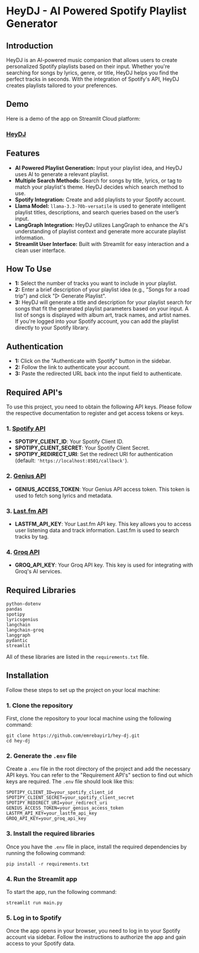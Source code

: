 # HeyDJ - AI Powered Spotify Playlist Generator

## Introduction

HeyDJ is an AI-powered music companion that allows users to create personalized Spotify playlists based on their input. Whether you're searching for songs by lyrics, genre, or title, HeyDJ helps you find the perfect tracks in seconds. With the integration of Spotify's API, HeyDJ creates playlists tailored to your preferences.

## Demo

Here is a demo of the app on Streamlit Cloud platform:
### [HeyDJ](hey-dj.streamlit.app)

## Features

* **AI Powered Playlist Generation:** Input your playlist idea, and HeyDJ uses AI to generate a relevant playlist.
* **Multiple Search Methods:** Search for songs by title, lyrics, or tag to match your playlist's theme. HeyDJ decides which search method to use.
* **Spotify Integration:** Create and add playlists to your Spotify account.
* **Llama Model:** `llama-3.3-70b-versatile` is used to generate intelligent playlist titles, descriptions, and search queries based on the user’s input.
* **LangGraph Integration:**  HeyDJ utilizes LangGraph to enhance the AI's understanding of playlist context and generate more accurate playlist information.
* **Streamlit User Interface:** Built with Streamlit for easy interaction and a clean user interface.

## How To Use

* **1:** Select the number of tracks you want to include in your playlist.
* **2:** Enter a brief description of your playlist idea (e.g., "Songs for a road trip") and click "▷ Generate Playlist".
* **3:** HeyDJ will generate a title and description for your playlist search for songs that fit the generated playlist parameters based on your input. A list of songs is displayed with album art, track names, and artist names. If you're logged into your Spotify account, you can add the playlist directly to your Spotify library.

## Authentication

* **1:** Click on the "Authenticate with Spotify" button in the sidebar.
* **2:** Follow the link to authenticate your account.
* **3:** Paste the redirected URL back into the input field to authenticate.

## Required API's

To use this project, you need to obtain the following API keys. Please follow the respective documentation to register and get access tokens or keys.

### 1. [Spotify API](https://developer.spotify.com/documentation/web-api)
- **SPOTIPY_CLIENT_ID**: Your Spotify Client ID.
- **SPOTIPY_CLIENT_SECRET**: Your Spotify Client Secret.
- **SPOTIPY_REDIRECT_URI**: Set the redirect URI for authentication (default: `'https://localhost:8501/callback'`).

### 2. [Genius API](https://docs.genius.com/)
- **GENIUS_ACCESS_TOKEN**: Your Genius API access token. This token is used to fetch song lyrics and metadata.

### 3. [Last.fm API](https://www.last.fm/api)
- **LASTFM_API_KEY**: Your Last.fm API key. This key allows you to access user listening data and track information. Last.fm is used to search tracks by tag.

### 4. [Groq API](https://console.groq.com/docs/overview)
- **GROQ_API_KEY**: Your Groq API key. This key is used for integrating with Groq's AI services.

## Required Libraries
    python-dotenv
    pandas
    spotipy
    lyricsgenius
    langchain
    langchain-groq
    langgraph
    pydantic
    streamlit

All of these libraries are listed in the `requirements.txt` file. 


## Installation

Follow these steps to set up the project on your local machine:

### 1. Clone the repository


First, clone the repository to your local machine using the following command:

    git clone https://github.com/emrebayir1/hey-dj.git
    cd hey-dj

### 2. Generate the `.env` file

Create a `.env` file in the root directory of the project and add the necessary API keys. You can refer to the "Requirement API's" section to find out which keys are required. The `.env` file should look like this:

    SPOTIPY_CLIENT_ID=your_spotify_client_id
    SPOTIPY_CLIENT_SECRET=your_spotify_client_secret
    SPOTIPY_REDIRECT_URI=your_redirect_uri
    GENIUS_ACCESS_TOKEN=your_genius_access_token
    LASTFM_API_KEY=your_lastfm_api_key
    GROQ_API_KEY=your_groq_api_key

### 3. Install the required libraries

Once you have the `.env` file in place, install the required dependencies by running the following command:

    pip install -r requirements.txt

### 4. Run the Streamlit app

To start the app, run the following command:

    streamlit run main.py

### 5. Log in to Spotify

Once the app opens in your browser, you need to log in to your Spotify account via sidebar. Follow the instructions to authorize the app and gain access to your Spotify data.